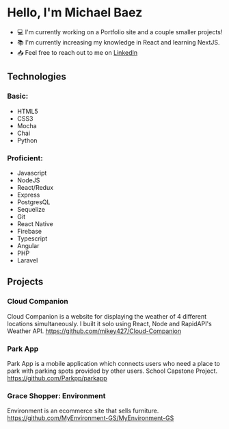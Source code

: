 # Hello, I'm Michael Baez
- 💻 I'm currently working on a Portfolio site and a couple smaller projects!
- 📚 I'm currently increasing my knowledge in React and learning NextJS.
- 📥 Feel free to reach out to me on [LinkedIn](https://www.linkedin.com/in/michaeldbaez/)

## Technologies
### Basic:
  - HTML5
  - CSS3
  - Mocha
  - Chai
  - Python

### Proficient:
  - Javascript
  - NodeJS
  - React/Redux
  - Express
  - PostgresQL
  - Sequelize
  - Git
  - React Native
  - Firebase
  - Typescript
  - Angular
  - PHP
  - Laravel

## Projects

### Cloud Companion
Cloud Companion is a website for displaying the weather of 4 different locations simultaneously. I built it solo using React, Node and RapidAPI's Weather API.
https://github.com/mikey427/Cloud-Companion

### Park App
Park App is a mobile application which connects users who need a place to park with parking spots provided by other users. School Capstone Project.
https://github.com/Parkpp/parkapp

### Grace Shopper: Environment
Environment is an ecommerce site that sells furniture.
https://github.com/MyEnvironment-GS/MyEnvironment-GS

<!--
**mikey427/mikey427** is a ✨ _special_ ✨ repository because its `README.md` (this file) appears on your GitHub profile.

Here are some ideas to get you started:

- 🔭 I’m currently working on ...
- 🌱 I’m currently learning ...
- 👯 I’m looking to collaborate on ...
- 🤔 I’m looking for help with ...
- 💬 Ask me about ...
- 📫 How to reach me: ...
- 😄 Pronouns: ...
- ⚡ Fun fact: ...
-->
